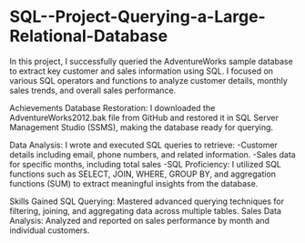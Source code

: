 # SQL--Project-Querying-a-Large-Relational-Database

In this project, I successfully queried the AdventureWorks sample database to extract key customer and sales information using SQL. 
I focused on various SQL operators and functions to analyze customer details, monthly sales trends, and overall sales performance.

Achievements
Database Restoration: I downloaded the AdventureWorks2012.bak file from GitHub and restored it in SQL Server Management Studio (SSMS), making the database ready for querying.

Data Analysis: 
I wrote and executed SQL queries to retrieve:
-Customer details including email, phone numbers, and related information.
-Sales data for specific months, including total sales
-SQL Proficiency: I utilized SQL functions such as SELECT, JOIN, WHERE, GROUP BY, and aggregation functions (SUM) to extract meaningful insights from the database.

Skills Gained
SQL Querying: Mastered advanced querying techniques for filtering, joining, and aggregating data across multiple tables.
Sales Data Analysis: Analyzed and reported on sales performance by month and individual customers.

